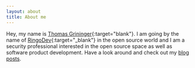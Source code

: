 ```yaml
---
layout: about
title: About me
---
```


Hey, my name is [Thomas Grininger](https://www.linkedin.com/in/thomas-grininger/){:target="blank"}. I am going by the name of [RingoDev](https://github.com/ringodev){:target="_blank"} in the open source world and I am a security professional
interested in the open source space as well as software product development. Have a look around and check out
my [blog posts](/).

